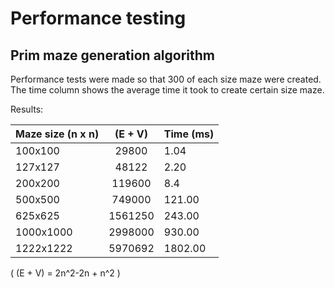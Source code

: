 # Performance testing


## Prim maze generation algorithm

Performance tests were made so that 300 of each size maze were created. The time column shows the average time it took to create 
certain size maze. 

Results: 

| Maze size (n x n)  | (E + V)          | Time (ms)
| -------------    |:-------------:| ------------|
| 100x100          | 29800         | 1.04           |
| 127x127          | 48122         | 2.20           |
| 200x200          | 119600        | 8.4         |
| 500x500          | 749000        |  121.00      |
| 625x625          | 1561250       |  243.00      |
| 1000x1000        | 2998000       | 930.00    |
| 1222x1222        | 5970692       | 1802.00    |

( (E + V) = 2n^2-2n + n^2 )
